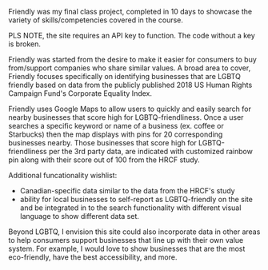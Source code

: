 Friendly was my final class project, completed in 10 days to showcase the 
variety of skills/competencies covered in the course.

PLS NOTE, the site requires an API key to function. The code without a key is broken.

Friendly was started from the desire to make it easier for consumers to buy from/support
companies who share similar values. A broad area to cover, Friendly focuses specifically 
on identifying businesses that are LGBTQ friendly based on data from the publicly published 
2018 US Human Rights Campaign Fund's Corporate Equality Index. 

Friendly uses Google Maps to allow users to quickly and easily search for nearby businesses that
score high for LGBTQ-friendliness. Once a user searches a specific keyword or name of a business 
(ex. coffee or Starbucks) then the map displays with pins for 20 corresponding businesses nearby. 
Those businesses that score high for LGBTQ-friendliness per the 3rd party data, are indicated with
customized rainbow pin along with their score out of 100 from the HRCF study.

Additional funcationality wishlist:
- Canadian-specific data similar to the data from the HRCF's study
- ability for local businesses to self-report as LGBTQ-friendly on the site and be integrated in 
to the search functionality with different visual language to show different data set.

Beyond LGBTQ, I envision this site could also incorporate data in other areas to help consumers
support businesses that line up with their own value system. For example, I would love to show 
businesses that are the most eco-friendly, have the best accessibility, and more.